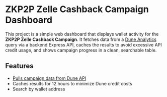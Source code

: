 # ZKP2P Zelle Cashback Campaign Dashboard

This project is a simple web dashboard that displays wallet activity for the **ZKP2P Zelle Cashback Campaign**. It fetches data from a [Dune Analytics](https://dune.com/) query via a backend Express API, caches the results to avoid excessive API credit usage, and shows campaign progress in a clean, searchable table.

## Features

- [Pulls campaign data from Dune API](https://dune.com/queries/5199320) 
- Caches results for 12 hours to minimize Dune credit costs
- Search by wallet address
